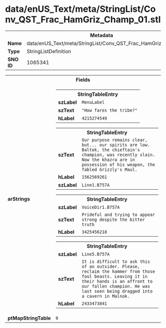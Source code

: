<h1>data/enUS_Text/meta/StringList/Conv_QST_Frac_HamGriz_Champ_01.stl</h1><table><tr><th colspan="100%">Metadata</th></tr><tr><td><b>Name</b></td><td>data/enUS_Text/meta/StringList/Conv_QST_Frac_HamGriz_Champ_01.stl</td></tr><tr><td><b>Type</b></td><td>StringListDefinition</td></tr><tr><td><b>SNO ID</b></td><td>1065341</td></tr></table>

<table><tr><th colspan="100%">Fields</th></tr><tr><td><b>arStrings</b></td><td><table><tr><th colspan="100%">StringTableEntry</th></tr><tr><td><b>szLabel</b></td><td><code>MenuLabel</code></td></tr><tr><td><b>szText</b></td><td><code>"How fares the tribe?"</code></td></tr><tr><td><b>hLabel</b></td><td><code>4215274549</code></td></tr></table>


<table><tr><th colspan="100%">StringTableEntry</th></tr><tr><td><b>szText</b></td><td><code>Our purpose remains clear, but... our spirits are low. Baltok, the chieftain's champion, was recently slain. Now the khazra are in possession of his weapon, the fabled Grizzly's Maul.</code></td></tr><tr><td><b>hLabel</b></td><td><code>1562569261</code></td></tr><tr><td><b>szLabel</b></td><td><code>Line1.B757A</code></td></tr></table>


<table><tr><th colspan="100%">StringTableEntry</th></tr><tr><td><b>szLabel</b></td><td><code>VoiceDir1.B757A</code></td></tr><tr><td><b>szText</b></td><td><code>Prideful and trying to appear strong despite the bitter truth</code></td></tr><tr><td><b>hLabel</b></td><td><code>3425456218</code></td></tr></table>


<table><tr><th colspan="100%">StringTableEntry</th></tr><tr><td><b>szLabel</b></td><td><code>Line5.B757A</code></td></tr><tr><td><b>szText</b></td><td><code>It is difficult to ask this of an outsider. Please, reclaim the hammer from those foul beasts. Leaving it in their hands is an affront to our fallen champion. He was last seen being dragged into a cavern in Malnok.</code></td></tr><tr><td><b>hLabel</b></td><td><code>2433473841</code></td></tr></table>


</td></tr><tr><td><b>ptMapStringTable</b></td><td><code>0</code></td></tr></table>


